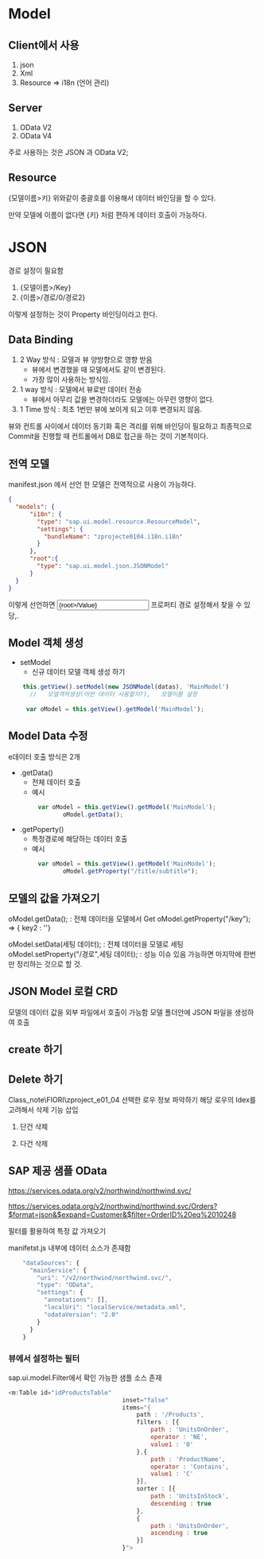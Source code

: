 # Model
## Client에서 사용
1. json 
2. Xml
3. Resource => i18n (언어 관리)

## Server
1. OData V2
2. OData V4

주로 사용하는 것은
JSON 과 OData V2;

## Resource 
{모델이름>키}
위와같이 중괄호를 이용해서 데이터 바인딩을 할 수 있다.

만약 모델에 이름이 없다면 {키} 처럼 편하게 데이터 호출이 가능하다.

# JSON
경로 설정이 필요함
1. {모델이름>/Key}
2. {이름>/경로/0/경로2}

이렇게 설정하는 것이 Property 바인딩이라고 한다.

## Data Binding

1. 2 Way 방식 : 모델과 뷰 양방향으로 영향 받음
    - 뷰에서 변경했을 때 모델에서도 같이 변경된다.
    - 가장 많이 사용하는 방식임.
2. 1 way 방식 : 모델에서 뷰로반 데이터 전송 
    - 뷰에서 아무리 값을 변경하더라도 모델에는 아무런 영향이 없다.
3. 1 Time 방식 : 최초 1번만 뷰에 보이게 되고 이후 변경되지 않음.

뷰와 컨트롤 사이에서 데이터 동기화 혹은 격리를 위해 바인딩이 필요하고
최종적으로 Commit을 진행할 때 컨트롤에서 DB로 접근을 하는 것이 기본적이다.

## 전역 모델
manifest.json 에서 선언 한 모델은 전역적으로 사용이 가능하다.

```json
{    
  "models": {
      "i18n": {
        "type": "sap.ui.model.resource.ResourceModel",
        "settings": {
          "bundleName": "zprojecte0104.i18n.i18n"
        }
      },
      "root":{
        "type": "sap.ui.model.json.JSONModel"
      }
  }
}
```
이렇게 선언하면
<Input  value="{root>/Value}" />
프로퍼티 경로 설정해서 찾을 수 있당,.


## Model 객체 생성
- setModel 
  - 신규 데이터 모델 객체 생성 하기    
```js
    this.getView().setModel(new JSONModel(datas), 'MainModel')
      //   모델객처생성(어떤 데이터 사용할지?),   모델이름 설정
    
     var oModel = this.getView().getModel('MainModel');
```                



## Model Data 수정 

e데이터 호출 방식은 2개
- .getData()
    - 전체 데이터 호출
    - 예시 
    ```js
         var oModel = this.getView().getModel('MainModel');
                oModel.getData();
    ```
- .getPoperty()
    - 특정경로에 해당하는 데이터 호출 
    - 예시 
    ```js
         var oModel = this.getView().getModel('MainModel');
                oModel.getProperty("/title/subtitle");
    ```
## 모델의 값을 가져오기

oModel.getData(); : 전체 데이터을 모델에서 Get
oModel.getProperty("/key"); => { key2 : ''}

oModel.setData(세팅 데이터);  : 전체 데이터을 모델로 세팅
oModel.setProperty("/경로",세팅 데이터);   : 성능 이슈 있음 가능하면 마지막에 한번만 정리하는 것으로 할 것.

## JSON Model 로컬 CRD

모델의 데이터 값을 외부 파일에서 호출이 가능함
모델 폴더안에 JSON 파일을 생성하여 호출

## create 하기
 

## Delete 하기
Class_note\FIORI\zproject_e01_04
선택한 로우 정보 파악하기
해당 로우의 Idex를 고려해서 삭제 기능 삽입

1. 단건 삭제

2. 다건 삭제


## SAP 제공 샘플 OData

https://services.odata.org/v2/northwind/northwind.svc/

https://services.odata.org/v2/northwind/northwind.svc/Orders?$format=json&$expand=Customer&$filter=OrderID%20eq%2010248

필터를 활용하여 특정 값 가져오기

manifetst.js 내부에 데이터 소스가 존재함
```js
    "dataSources": {
      "mainService": {
        "uri": "/v2/northwind/northwind.svc/",
        "type": "OData",
        "settings": {
          "annotations": [],
          "localUri": "localService/metadata.xml",
          "odataVersion": "2.0"
        }
      }
    }
```

###  뷰에서 설정하는 필터
sap.ui.model.Filter에서 확인 가능한 샘플 소스 존재

```js
<m:Table id="idProductsTable"
								inset="false"
								items="{
                                    path : '/Products',
                                    filters : [{
                                        path : 'UnitsOnOrder',
                                        operator : 'NE',
                                        value1 : '0'
                                    },{
                                        path : 'ProductName',
                                        operator : 'Contains',
                                        value1 : 'C'
                                    }],
                                    sorter : [{
                                        path : 'UnitsInStock',
                                        descending : true
                                    },
									{
                                        path : 'UnitsOnOrder',
                                        ascending : true
									}]
                                }">
```                                